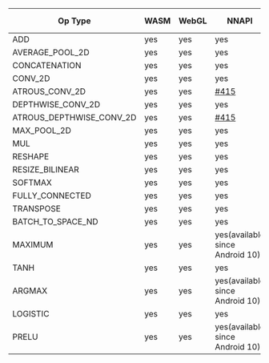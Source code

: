 Op Type | WASM | WebGL | NNAPI | MPS | BNNS | clDNN | MKLDNN | DirectML | IE-clDNN | IE-MKLDNN
-- | -- | -- | -- | -- | -- | -- | -- | -- | -- | --
ADD | yes | yes | yes | yes | yes | yes | yes | yes | yes | yes
AVERAGE_POOL_2D | yes | yes | yes | yes | yes | yes | yes | yes | yes | yes
CONCATENATION | yes | yes | yes | [#892](https://github.com/intel/webml-polyfill/issues/892) | [#207](https://github.com/intel/webml-polyfill/issues/207) | [#242](https://github.com/intel/webml-polyfill/issues/242) | yes | yes | yes | yes
CONV_2D | yes | yes | yes | yes | yes | yes | yes | yes | yes | yes
ATROUS_CONV_2D | yes | yes | [#415](https://github.com/intel/webml-polyfill/issues/415) | yes | [#359](https://github.com/intel/webml-polyfill/issues/359) | yes | yes | yes | yes | yes
DEPTHWISE_CONV_2D | yes | yes | yes | yes | [#368](https://github.com/intel/webml-polyfill/issues/368) | yes | yes | yes | yes | yes
ATROUS_DEPTHWISE_CONV_2D | yes | yes | [#415](https://github.com/intel/webml-polyfill/issues/415) | yes | [#359](https://github.com/intel/webml-polyfill/issues/359) | yes | yes | yes | yes | yes
MAX_POOL_2D | yes | yes | yes | yes | yes | yes | yes | yes | yes | yes
MUL | yes | yes | yes | yes | yes | yes | [#255](https://github.com/intel/mkl-dnn/issues/255) | yes | yes | yes
RESHAPE | yes | yes | yes | [#267](https://github.com/intel/webml-polyfill/issues/267) | yes | yes | yes | yes | yes | yes
RESIZE_BILINEAR | yes | yes | yes | [#447](https://github.com/intel/webml-polyfill/issues/447) | [#340](https://github.com/intel/webml-polyfill/issues/340) | yes | [#461](https://github.com/intel/webml-polyfill/issues/461) | [#837](https://github.com/intel/webml-polyfill/issues/837) | [#754](https://github.com/intel/webml-polyfill/issues/754) | [#704](https://github.com/intel/webml-polyfill/issues/704)
SOFTMAX | yes | yes | yes | yes | yes | yes | yes | yes | yes | yes
FULLY_CONNECTED | yes | yes | yes | [#682](https://github.com/intel/webml-polyfill/issues/682) | yes | yes | yes | yes | [#750](https://github.com/intel/webml-polyfill/issues/750) | [#735](https://github.com/intel/webml-polyfill/issues/735)
TRANSPOSE | yes | yes | yes | [#637](https://github.com/intel/webml-polyfill/issues/637) | [#638](https://github.com/intel/webml-polyfill/issues/638) | [#639](https://github.com/intel/webml-polyfill/issues/639) | [#640](https://github.com/intel/webml-polyfill/issues/640) | [#843](https://github.com/intel/webml-polyfill/issues/843) | [#782](https://github.com/intel/webml-polyfill/issues/782) | [#783](https://github.com/intel/webml-polyfill/issues/783)
BATCH_TO_SPACE_ND | yes | yes | yes | [#632](https://github.com/intel/webml-polyfill/issues/632) | [#633](https://github.com/intel/webml-polyfill/issues/633) | [#634](https://github.com/intel/webml-polyfill/issues/634) | [#635](https://github.com/intel/webml-polyfill/issues/635) | [#898](https://github.com/intel/webml-polyfill/issues/898) | [#900](https://github.com/intel/webml-polyfill/issues/900) | [#903](https://github.com/intel/webml-polyfill/issues/903)
MAXIMUM | yes | yes | yes(available since Android 10) | [#627](https://github.com/intel/webml-polyfill/issues/627) | [#628](https://github.com/intel/webml-polyfill/issues/628) | [#629](https://github.com/intel/webml-polyfill/issues/629) | [#630](https://github.com/intel/webml-polyfill/issues/630) | [#842](https://github.com/intel/webml-polyfill/issues/842) | [#901](https://github.com/intel/webml-polyfill/issues/901) | [#904](https://github.com/intel/webml-polyfill/issues/904)
TANH | yes | yes | yes | [#622](https://github.com/intel/webml-polyfill/issues/622) | [#623](https://github.com/intel/webml-polyfill/issues/623) | [#624](https://github.com/intel/webml-polyfill/issues/624) | [#625](https://github.com/intel/webml-polyfill/issues/625) | [#899](https://github.com/intel/webml-polyfill/issues/899) | [#902](https://github.com/intel/webml-polyfill/issues/902) | [#905](https://github.com/intel/webml-polyfill/issues/905)
ARGMAX | yes | yes | yes(available since Android 10) | [#1086](https://github.com/intel/webml-polyfill/issues/1086) [#1087](https://github.com/intel/webml-polyfill/issues/1087) | [#950](https://github.com/intel/webml-polyfill/issues/950) | yes | [#944](https://github.com/intel/webml-polyfill/issues/944) | yes | [#947](https://github.com/intel/webml-polyfill/issues/947) | [#946](https://github.com/intel/webml-polyfill/issues/946)
LOGISTIC | yes | yes | yes | yes | yes | [#1027](https://github.com/intel/webml-polyfill/issues/1027) | [#1028](https://github.com/intel/webml-polyfill/issues/1028) | yes | [#1091](https://github.com/intel/webml-polyfill/issues/1091) | [#1092](https://github.com/intel/webml-polyfill/issues/1092)
PRELU | yes | yes | yes(available since Android 10) | yes | [#1038](https://github.com/intel/webml-polyfill/issues/1038) | [#1034](https://github.com/intel/webml-polyfill/issues/1034) | [#1035](https://github.com/intel/webml-polyfill/issues/1035) | yes | [#1093](https://github.com/intel/webml-polyfill/issues/1093) | [#1094](https://github.com/intel/webml-polyfill/issues/1093)



